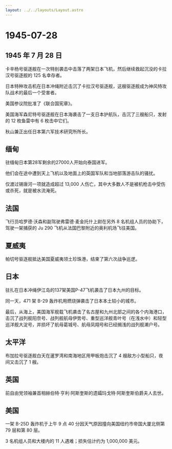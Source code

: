 ```yaml
---
layout: ../../layouts/Layout.astro
---
```


# 1945-07-28

## 1945 年 7 月 28 日

卡辛杨号驱逐舰在一次特别袭击中击落了两架日本飞机，然后继续救起沉没的卡拉汉号驱逐舰的
125 名幸存者。

日本特种攻击机在日本冲绳附近击沉了卡拉汉号驱逐舰，这艘驱逐舰成为神风特攻队战术的最后一个受害者。

美国参议院批准了《联合国宪章》。

美国海军森尼特号驱逐舰在日本海袭击了一支日本护航队，击沉了三艘船只，发射的
12 枚鱼雷中有 6 枚击中它们。

秋山兼正出任日本第六军技术研究所所长。

## 缅甸

驻缅甸日本第28军剩余的27000人开始向泰国进军。

他们会在途中遭到天上飞机以及地面上的英国军队和当地部落游击队的骚扰。

仅渡过锡唐河一项就造成超过 13,000
人伤亡，其中大多数人不是被机枪击中受伤或杀死，就是被水流淹死。

## 法国

飞行员哈罗德·沃森和副驾驶弗雷德·麦金托什上尉在另外 8
名机组人员的协助下，驾驶一架捕获的 Ju 290
飞机从法国巴黎附近的奥利机场飞往美国。

## 夏威夷

帕切号驱逐舰抵达美国夏威夷领土珍珠港，结束了第六次战争巡逻。

## 日本

驻扎在日本冲绳伊江岛的137架美国P-47飞机袭击了日本九州的目标。

同一天，471 架 B-29 轰炸机用燃烧弹袭击了日本本土较小的城市。

最后，从海上，美国海军舰载飞机袭击了名古屋和九州北部之间的各个内海港口，击沉了战列舰阳奈号、战列舰航母伊势号、重型巡洋舰青叶号（在浅水中）和轻型巡洋舰大淀号，并损坏了航母葛城号、航母凤翔号和已经搁浅的战列舰濑户号。

## 太平洋

布加拉号驱逐舰白天在暹罗湾和南海地区用甲板炮击沉了 4
艘敌方小型船只，夜间又击沉了 1 艘。

## 英国

前自由党领袖兼首相赫伯特·亨利·阿斯奎斯的遗孀玛戈特·阿斯奎斯伯爵夫人去世。

## 美国

一架 B-25D 轰炸机于上午 9 点 40 分因天气原因撞向美国纽约市帝国大厦北侧第
79 层和第 80 层。

3 名机组人员和大楼内的 11 人遇难；损失估计约为 1,000,000 美元。